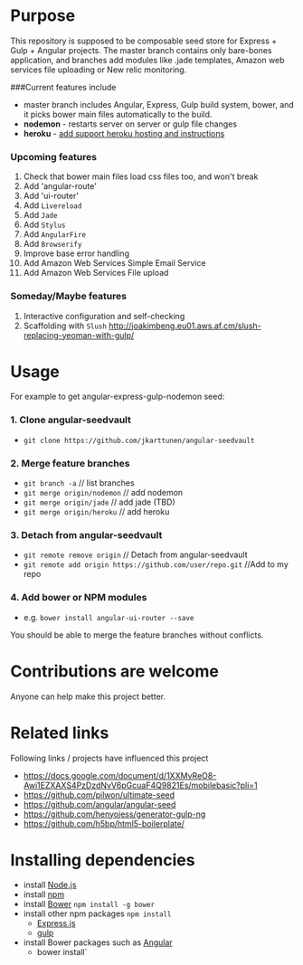 # Purpose

This repository is supposed to be composable seed store for Express + Gulp + Angular projects.
The master branch contains only bare-bones application, and branches add modules like .jade templates, Amazon web services file uploading or New relic monitoring. 

###Current features include
* master branch includes Angular, Express, Gulp build system, bower, and it picks bower main files automatically to the build.
* **nodemon** - restarts server on server or gulp file changes
* **heroku** - [add support heroku hosting and instructions](https://github.com/jkarttunen/angular-seedvault/blob/master/README/heroku.md)

### Upcoming features
1. Check that bower main files load css files too, and won't break
1. Add 'angular-route'
1. Add 'ui-router'
1. Add `Livereload`
1. Add `Jade`
1. Add `Stylus`
1. Add `AngularFire`
1. Add `Browserify` 
1. Improve base error handling
1. Add Amazon Web Services Simple Email Service
1. Add Amazon Web Services File upload

### Someday/Maybe features
1. Interactive configuration and self-checking 
2. Scaffolding with `Slush`  http://joakimbeng.eu01.aws.af.cm/slush-replacing-yeoman-with-gulp/

# Usage
For example to get angular-express-gulp-nodemon seed:

### 1. Clone angular-seedvault
- `git clone https://github.com/jkarttunen/angular-seedvault`

### 2. Merge feature branches
- `git branch -a` // list branches
- `git merge origin/nodemon`  // add nodemon
- `git merge origin/jade`     // add jade (TBD)
- `git merge origin/heroku`   // add heroku 

### 3. Detach from angular-seedvault 
- `git remote remove origin`  // Detach from angular-seedvault
- `git remote add origin https://github.com/user/repo.git`  //Add to my repo

### 4. Add bower or NPM modules
- e.g. `bower install angular-ui-router --save` 

You should be able to merge the feature branches without conflicts.

# Contributions are welcome
Anyone can help make this project better. 

# Related links
Following links / projects have influenced this project
* https://docs.google.com/document/d/1XXMvReO8-Awi1EZXAXS4PzDzdNvV6pGcuaF4Q9821Es/mobilebasic?pli=1
* https://github.com/pilwon/ultimate-seed
* https://github.com/angular/angular-seed
* https://github.com/henyojess/generator-gulp-ng
* https://github.com/h5bp/html5-boilerplate/

# Installing dependencies
- install [Node.js](http://nodejs.org/)
- install [npm](https://www.npmjs.org/doc/README.html)
- install [Bower](https://github.com/bower/bower) `npm install -g bower`
- install other npm packages `npm install`
  - [Express.js](http://expressjs.com/) 
  - [gulp](http://gulpjs.com/) 
- install Bower packages such as [Angular](https://angularjs.org/)
  - bower install`
